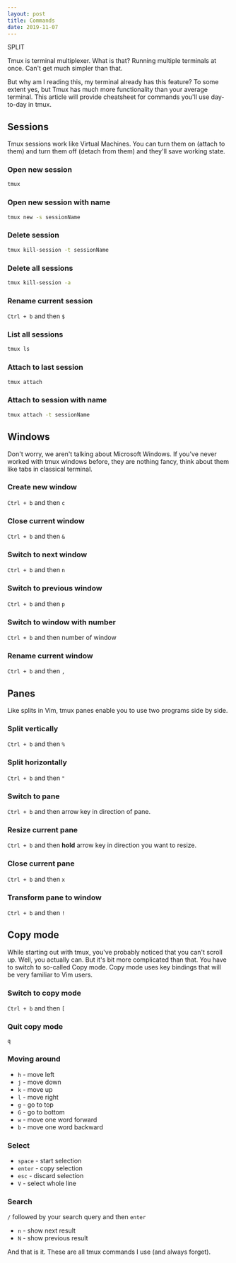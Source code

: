 ```yaml
---
layout: post
title: Commands
date: 2019-11-07
---
```


<!-- split this post -->

SPLIT

Tmux is terminal multiplexer. What is that? Running multiple terminals at once.
Can't get much simpler than that.

But why am I reading this, my terminal
already has this feature? To some extent yes, but Tmux has much more
functionality than your average terminal. This article will provide cheatsheet
for commands you'll use day-to-day in tmux.

## Sessions

Tmux sessions work like Virtual Machines. You can turn them on (attach to them)
and turn them off (detach from them) and they'll save working state.

### Open new session

```bash
tmux
```

### Open new session with name

```bash
tmux new -s sessionName
```

### Delete session

```bash
tmux kill-session -t sessionName
```

### Delete all sessions

```bash
tmux kill-session -a
```

### Rename current session

`Ctrl + b` and then `$`

### List all sessions

```bash
tmux ls
```

### Attach to last session

```bash
tmux attach
```

### Attach to session with name

```bash
tmux attach -t sessionName
```

## Windows

Don't worry, we aren't talking about Microsoft Windows. If you've never worked with tmux windows before, they are nothing fancy, think about them like tabs in classical terminal.

### Create new window

`Ctrl + b` and then `c`

### Close current window

`Ctrl + b` and then `&`

### Switch to next window

`Ctrl + b` and then `n`

### Switch to previous window

`Ctrl + b` and then `p`

### Switch to window with number

`Ctrl + b` and then number of window

### Rename current window

`Ctrl + b` and then `,`

## Panes

Like splits in Vim, tmux panes enable you to use two programs side by side.

### Split vertically

`Ctrl + b` and then `%`

### Split horizontally

`Ctrl + b` and then `"`

### Switch to pane

`Ctrl + b` and then arrow key in direction of pane.

### Resize current pane

`Ctrl + b` and then **hold** arrow key in direction you want to resize.

### Close current pane

`Ctrl + b` and then `x`

### Transform pane to window

`Ctrl + b` and then `!`

## Copy mode

While starting out with tmux, you've probably noticed that you can't scroll up.
Well, you actually can. But it's bit more complicated than that. You have to
switch to so-called Copy mode. Copy mode uses key bindings that will be very
familiar to Vim users.

### Switch to copy mode

`Ctrl + b` and then `[`

### Quit copy mode

`q`

### Moving around

- `h` - move left
- `j` - move down
- `k` - move up
- `l` - move right
- `g` - go to top
- `G` - go to bottom
- `w` - move one word forward
- `b` - move one word backward

### Select

- `space` - start selection
- `enter` - copy selection
- `esc` - discard selection
- `V` - select whole line

### Search

`/` followed by your search query and then `enter`

- `n` - show next result
- `N` - show previous result

And that is it. These are all tmux commands I use (and always forget).
